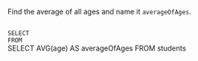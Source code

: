 Find the average of all ages and name it `averageOfAges`.



<Editor lang="sql" dbName="students1.db" type="exercise">
<code>
SELECT
FROM
</code>

<solution>
SELECT AVG(age) AS averageOfAges
FROM students
</solution>
</Editor>